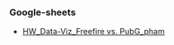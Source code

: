 ### Google-sheets
- [HW_Data-Viz_Freefire vs. PubG_pham](https://docs.google.com/spreadsheets/d/1x8j3P7A7s1gxa_8_LRq9v-4yDZ1JsPZv8pGVHphI7Wc/edit?usp=sharing)
